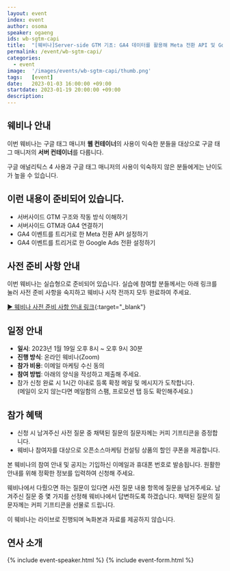 ```yaml
---
layout: event
index: event
author: osoma
speaker: ogaeng
ids: wb-sgtm-capi
title:  "[웨비나]Server-side GTM 기초: GA4 데이터를 활용해 Meta 전환 API 및 Google Ads 전환 설정하기"
permalink: /event/wb-sgtm-capi/
categories:
  - event
image:  '/images/events/wb-sgtm-capi/thumb.png'
tags:   [event]
date:   2023-01-03 16:00:00 +09:00
startdate: 2023-01-19 20:00:00 +09:00
description:
---
```


## 웨비나 안내

이번 웨비나는 구글 태그 매니저 **웹 컨테이너**의 사용이 익숙한 분들을 대상으로 구글 태그 매니저의 **서버 컨테이너**를 다룹니다.

구글 애널리틱스 4 사용과 구글 태그 매니저의 사용이 익숙하지 않은 분들에게는 난이도가 높을 수 있습니다.

## 이런 내용이 준비되어 있습니다.

- 서버사이드 GTM 구조와 작동 방식 이해하기
- 서버사이드 GTM과 GA4 연결하기
- GA4 이벤트를 트리거로 한 Meta 전환 API 설정하기
- GA4 이벤트를 트리거로 한 Google Ads 전환 설정하기

## 사전 준비 사항 안내

이번 웨비나는 실습형으로 준비되어 있습니다. 실습에 참여할 분들께서는 아래 링크를 눌러 사전 준비 사항을 숙지하고 웨비나 시작 전까지 모두 완료하여 주세요.

[▶ 웨비나 사전 준비 사항 안내 링크](https://oso.ma/XF9mz){:target="_blank"}

## 일정 안내

- **일시**: 2023년 1월 19일 오후 8시 ~ 오후 9시 30분
- **진행 방식**: 온라인 웨비나(Zoom)
- **참가 비용**: 이메일 마케팅 수신 동의
- **참여 방법**: 아래의 양식을 작성하고 제출해 주세요.
- 참가 신청 완료 시 1시간 이내로 등록 확정 메일 및 메시지가 도착합니다.<br>(메일이 오지 않는다면 메일함의 스팸, 프로모션 탭 등도 확인해주세요.)

## 참가 혜택

- 신청 시 남겨주신 사전 질문 중 채택된 질문의 질문자께는 커피 기프티콘을 증정합니다.
- 웨비나 참여자를 대상으로 오픈소스마케팅 컨설팅 상품의 할인 쿠폰을 제공합니다.

본 웨비나의 참여 안내 및 공지는 기입하신 이메일과 휴대폰 번호로 발송됩니다. 원활한 안내를 위해 정확한 정보를 입력하여 신청해 주세요.

웨비나에서 다뤘으면 하는 질문이 있다면 사전 질문 내용 항목에 질문을 남겨주세요. 남겨주신 질문 중 몇 가지를 선정해 웨비나에서 답변하도록 하겠습니다. 채택된 질문의 질문자께는 커피 기프티콘을 선물로 드립니다.

이 웨비나는 라이브로 진행되며 녹화본과 자료를 제공하지 않습니다.

## 연사 소개

{% include event-speaker.html %}
{% include event-form.html %}
